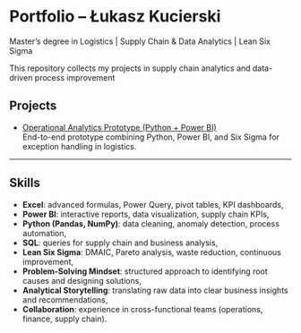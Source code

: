# Portfolio – Łukasz Kucierski

 Master’s degree in Logistics |  Supply Chain & Data Analytics |  Lean Six Sigma  

This repository collects my projects in supply chain analytics and data-driven process improvement

##  Projects
- [Operational Analytics Prototype (Python + Power BI)](./Operational-Analytics-Prototype)  
  End-to-end prototype combining Python, Power BI, and Six Sigma for exception handling in logistics.

---

##  Skills
- **Excel**: advanced formulas, Power Query, pivot tables, KPI dashboards,
- **Power BI**: interactive reports, data visualization, supply chain KPIs,  
- **Python (Pandas, NumPy)**: data cleaning, anomaly detection, process automation,  
- **SQL**: queries for supply chain and business analysis,  
- **Lean Six Sigma**: DMAIC, Pareto analysis, waste reduction, continuous improvement,  
- **Problem-Solving Mindset**: structured approach to identifying root causes and designing solutions,  
- **Analytical Storytelling**: translating raw data into clear business insights and recommendations,  
- **Collaboration**: experience in cross-functional teams (operations, finance, supply chain).
